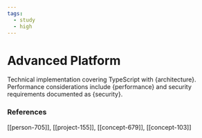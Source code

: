 ```yaml
---
tags:
  - study
  - high
---
```


# Advanced Platform

Technical implementation covering TypeScript with {architecture}. Performance considerations include {performance} and security requirements documented as {security}.



### References
[[person-705]], [[project-155]], [[concept-679]], [[concept-103]]
